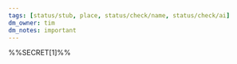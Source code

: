 ```yaml
---
tags: [status/stub, place, status/check/name, status/check/ai]
dm_owner: tim
dm_notes: important
---
```



%%SECRET[1]%%
